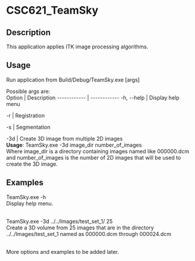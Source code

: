 # CSC621_TeamSky

## Description

This application applies ITK image processing algorithms.<br />

## Usage

Run application from Build/Debug/TeamSky.exe [args]<br />

Possible args are:<br />
Option | Description
------------ | ------------
-h, --help | Display help menu

-r | Registration

-s | Segmentation

-3d | Create 3D image from multiple 2D images<br />
**Usage**: TeamSky.exe -3d image_dir number_of_images<br />
Where image_dir is a directory containing images named like 000000.dcm and number_of_images is the number of 2D images that will be used to create the 3D image.

## Examples

TeamSky.exe -h<br />
Display help menu.<br />
<br />

TeamSky.exe -3d ../../Images/test_set_1/ 25<br />
Create a 3D volume from 25 images that are in the directory ../../Images/test_set_1 named as 000000.dcm through 000024.dcm<br />
<br />

More options and examples to be added later.